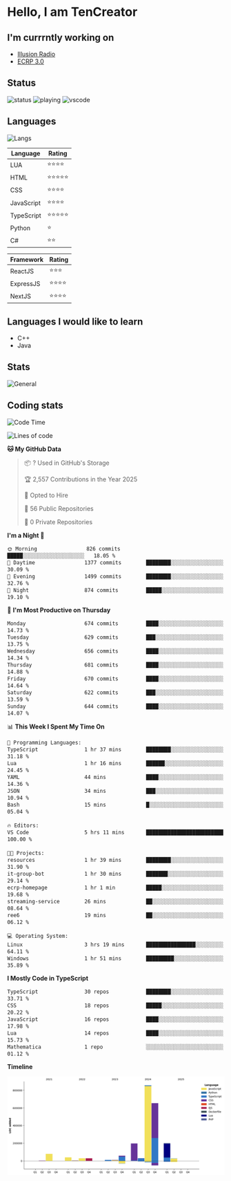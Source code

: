 # Hello, I am TenCreator

## I'm currrntly working on
- [Illusion Radio](https://illusionradio.co.uk/)
- [ECRP 3.0](http://github.com/Emerald-Coast-Roleplay/)

## Status
![status](https://api.statusbadges.me/badge/status/518334475038359555?simple=true&style=for-the-badge)
![playing](https://api.statusbadges.me/badge/playing/518334475038359555?style=for-the-badge)
![vscode](https://api.statusbadges.me/badge/vscode/518334475038359555?style=for-the-badge)

## Languages
![Langs](https://github-readme-stats.vercel.app/api/top-langs/?username=tencreator&layout=compact&theme=radical)


|Language|Rating|
|--------|------|
|LUA|⭐️⭐️⭐️⭐️|
|HTML|⭐️⭐️⭐️⭐️⭐️|
|CSS|⭐️⭐️⭐️⭐️|
|JavaScript|⭐️⭐️⭐️⭐️|
|TypeScript|⭐️⭐️⭐️⭐️⭐️|
|Python|⭐️|
|C#|⭐️⭐️ |

|Framework|Rating|
|--------|------|
|ReactJS|⭐️⭐️⭐|
|ExpressJS|⭐️⭐️⭐️⭐️|
|NextJS|⭐️⭐️⭐⭐️|

## Languages I would like to learn
- C++
- Java

## Stats
![General](https://github-readme-stats.vercel.app/api?username=tencreator&show_icons=true&theme=radical)

## Coding stats

<!--START_SECTION:waka-->
![Code Time](http://img.shields.io/badge/Code%20Time-548%20hrs%206%20mins-blue)

![Lines of code](https://img.shields.io/badge/From%20Hello%20World%20I%27ve%20Written-2.2%20million%20lines%20of%20code-blue)

**🐱 My GitHub Data** 

> 📦 ? Used in GitHub's Storage 
 > 
> 🏆 2,557 Contributions in the Year 2025
 > 
> 💼 Opted to Hire
 > 
> 📜 56 Public Repositories 
 > 
> 🔑 0 Private Repositories 
 > 
**I'm a Night 🦉** 

```text
🌞 Morning                826 commits         █████░░░░░░░░░░░░░░░░░░░░   18.05 % 
🌆 Daytime                1377 commits        ████████░░░░░░░░░░░░░░░░░   30.09 % 
🌃 Evening                1499 commits        ████████░░░░░░░░░░░░░░░░░   32.76 % 
🌙 Night                  874 commits         █████░░░░░░░░░░░░░░░░░░░░   19.10 % 
```
📅 **I'm Most Productive on Thursday** 

```text
Monday                   674 commits         ████░░░░░░░░░░░░░░░░░░░░░   14.73 % 
Tuesday                  629 commits         ███░░░░░░░░░░░░░░░░░░░░░░   13.75 % 
Wednesday                656 commits         ████░░░░░░░░░░░░░░░░░░░░░   14.34 % 
Thursday                 681 commits         ████░░░░░░░░░░░░░░░░░░░░░   14.88 % 
Friday                   670 commits         ████░░░░░░░░░░░░░░░░░░░░░   14.64 % 
Saturday                 622 commits         ███░░░░░░░░░░░░░░░░░░░░░░   13.59 % 
Sunday                   644 commits         ████░░░░░░░░░░░░░░░░░░░░░   14.07 % 
```


📊 **This Week I Spent My Time On** 

```text
💬 Programming Languages: 
TypeScript               1 hr 37 mins        ████████░░░░░░░░░░░░░░░░░   31.18 % 
Lua                      1 hr 16 mins        ██████░░░░░░░░░░░░░░░░░░░   24.45 % 
YAML                     44 mins             ████░░░░░░░░░░░░░░░░░░░░░   14.36 % 
JSON                     34 mins             ███░░░░░░░░░░░░░░░░░░░░░░   10.94 % 
Bash                     15 mins             █░░░░░░░░░░░░░░░░░░░░░░░░   05.04 % 

🔥 Editors: 
VS Code                  5 hrs 11 mins       █████████████████████████   100.00 % 

🐱‍💻 Projects: 
resources                1 hr 39 mins        ████████░░░░░░░░░░░░░░░░░   31.90 % 
it-group-bot             1 hr 30 mins        ███████░░░░░░░░░░░░░░░░░░   29.14 % 
ecrp-homepage            1 hr 1 min          █████░░░░░░░░░░░░░░░░░░░░   19.68 % 
streaming-service        26 mins             ██░░░░░░░░░░░░░░░░░░░░░░░   08.64 % 
ree6                     19 mins             ██░░░░░░░░░░░░░░░░░░░░░░░   06.12 % 

💻 Operating System: 
Linux                    3 hrs 19 mins       ████████████████░░░░░░░░░   64.11 % 
Windows                  1 hr 51 mins        █████████░░░░░░░░░░░░░░░░   35.89 % 
```

**I Mostly Code in TypeScript** 

```text
TypeScript               30 repos            ████████░░░░░░░░░░░░░░░░░   33.71 % 
CSS                      18 repos            █████░░░░░░░░░░░░░░░░░░░░   20.22 % 
JavaScript               16 repos            ████░░░░░░░░░░░░░░░░░░░░░   17.98 % 
Lua                      14 repos            ████░░░░░░░░░░░░░░░░░░░░░   15.73 % 
Mathematica              1 repo              ░░░░░░░░░░░░░░░░░░░░░░░░░   01.12 % 
```



**Timeline**

![Lines of Code chart](https://raw.githubusercontent.com/tencreator/tencreator/main/assets/bar_graph.png)


<!--END_SECTION:waka-->
